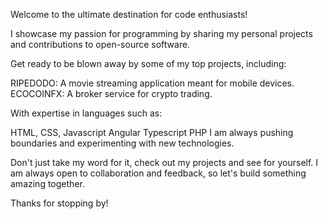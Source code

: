 Welcome to the ultimate destination for code enthusiasts!

I showcase my passion for programming by sharing my personal projects and contributions to open-source software.

Get ready to be blown away by some of my top projects, including:

RIPEDODO: A movie streaming application meant for mobile devices.
ECOCOINFX: A broker service for crypto trading.

With expertise in languages such as:

HTML, CSS, Javascript
Angular
Typescript
PHP
I am always pushing boundaries and experimenting with new technologies.

Don't just take my word for it, check out my projects and see for yourself.
I am always open to collaboration and feedback, so let's build something amazing together.

Thanks for stopping by!
